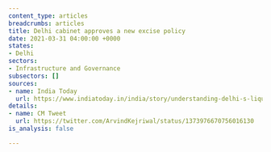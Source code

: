 ```yaml
---
content_type: articles
breadcrumbs: articles
title: Delhi cabinet approves a new excise policy
date: 2021-03-31 04:00:00 +0000
states:
- Delhi
sectors:
- Infrastructure and Governance
subsectors: []
sources:
- name: India Today
  url: https://www.indiatoday.in/india/story/understanding-delhi-s-liquor-policy-1782500-2021-03-23
details:
- name: CM Tweet
  url: https://twitter.com/ArvindKejriwal/status/1373976670756016130
is_analysis: false

---
```


